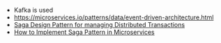 * Kafka is used
* https://microservices.io/patterns/data/event-driven-architecture.html
* [Saga Design Pattern for managing Distributed Transactions](https://www.youtube.com/watch?v=Z4Ug7NL2VAk)
* [How to Implement Saga Pattern in Microservices](https://towardsdev.com/how-to-implement-saga-pattern-in-microservices-ce9372ef1c17)
